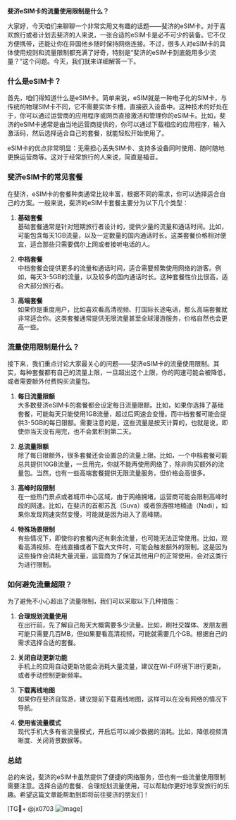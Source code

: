 **斐济eSIM卡的流量使用限制是什么？**

大家好，今天咱们来聊聊一个非常实用又有趣的话题——斐济的eSIM卡。对于喜欢旅行或者计划去斐济的人来说，一张合适的eSIM卡是必不可少的装备。它不仅方便携带，还能让你在异国他乡随时保持网络连接。不过，很多人对eSIM卡的具体使用规则和流量限制都充满了好奇，特别是“斐济的eSIM卡到底能用多少流量？”这个问题。今天，我们就来详细解答一下。

### 什么是eSIM卡？

首先，咱们得知道什么是eSIM卡。简单来说，eSIM就是一种电子化的SIM卡，与传统的物理SIM卡不同，它不需要实体卡槽，直接嵌入设备中。这种技术的好处在于，你可以通过运营商的应用程序或网页直接激活和管理你的eSIM卡。比如，斐济的eSIM卡通常是由当地运营商提供的，你可以通过下载相应的应用程序，输入激活码，然后选择适合自己的套餐，就能轻松开始使用了。

eSIM卡的优点非常明显：无需担心丢失SIM卡、支持多设备同时使用、随时随地更换运营商等。这对于经常旅行的人来说，简直是福音。

### 斐济eSIM卡的常见套餐

在斐济，eSIM卡的套餐种类通常比较丰富，根据不同的需求，你可以选择适合自己的方案。一般来说，斐济的eSIM卡套餐主要分为以下几个类型：

1. **基础套餐**  
   基础套餐通常是针对短期旅行者设计的，提供少量的流量和通话时间。比如，可能包含每天1GB流量，以及一定数量的国内通话时长。这类套餐价格相对便宜，适合那些只需要偶尔上网或者接听电话的人。

2. **中档套餐**  
   中档套餐会提供更多的流量和通话时间，适合需要频繁使用网络的游客。例如，每天3-5GB的流量，以及较多的国内通话时长。这种套餐性价比很高，适合大部分旅行者。

3. **高端套餐**  
   如果你是重度用户，比如喜欢看高清视频、打国际长途电话，那么高端套餐就非常适合你。这类套餐通常提供无限流量甚至全球漫游服务，价格自然也会更高一些。

### 流量使用限制是什么？

接下来，我们重点讨论大家最关心的问题——斐济eSIM卡的流量使用限制。其实，每种套餐都有自己的流量上限，一旦超出这个上限，你的网速可能会被降低，或者需要额外付费购买流量包。

1. **每日流量限额**  
   大多数斐济eSIM卡的套餐都会设定每日流量限额。比如，如果你选择了基础套餐，可能每天只能使用1GB流量，超过后网速会变慢。而中档套餐可能会提供3-5GB的每日限额。需要注意的是，这些流量是按天计算的，也就是说，即使你当天没有用完，也不会累积到第二天。

2. **总流量限额**  
   除了每日限额外，很多套餐还会设置总的流量上限。比如，一个中档套餐可能总共提供10GB流量，一旦用完，你就不能再使用网络了，除非购买额外的流量包。当然，也有一些高端套餐提供无限流量服务，但价格会高很多。

3. **高峰时段限制**  
   在一些热门景点或者城市中心区域，由于网络拥堵，运营商可能会限制高峰时段的网速。比如，在斐济的首都苏瓦（Suva）或者旅游胜地楠迪（Nadi），如果你发现网速突然变慢，可能就是因为进入了高峰期。

4. **特殊场景限制**  
   有些情况下，即使你的套餐内还有剩余流量，也可能无法正常使用。比如，观看高清视频、在线直播或者下载大文件时，可能会触发额外的限制。这是因为这些操作会消耗大量流量，运营商为了保证其他用户的正常使用，会对这类行为进行限制。

### 如何避免流量超限？

为了避免不小心超出了流量限制，我们可以采取以下几种措施：

1. **合理规划流量使用**  
   在出行前，先了解自己每天大概需要多少流量。比如，刷社交媒体、发朋友圈可能只需要几百MB，但如果要看高清视频，可能就需要几个GB。根据自己的需求选择合适的套餐。

2. **关闭自动更新功能**  
   手机上的应用自动更新功能会消耗大量流量，建议在Wi-Fi环境下进行更新，或者手动控制更新频率。

3. **下载离线地图**  
   如果你在斐济自驾游，建议提前下载离线地图，这样可以在没有网络的情况下导航。

4. **使用省流量模式**  
   现代手机大多有省流量模式，开启后可以减少数据的消耗。比如，降低视频清晰度、关闭背景数据等。

### 总结

总的来说，斐济的eSIM卡虽然提供了便捷的网络服务，但也有一些流量使用限制需要注意。选择合适的套餐、合理规划流量使用，可以帮助你更好地享受旅行的乐趣。希望这篇文章能帮助到即将前往斐济的朋友们！

[TG💪+ @jx0703 ![Image](https://github.com/user-attachments/assets/dbca1d08-cadb-493c-b0ec-ad6f7a83f270)]